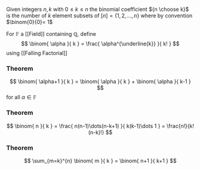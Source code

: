 Given integers $n,k$ with $0\leq k\leq n$
the binomial coefficient ${n \choose k}$ 
is the number of $k$ element subsets of $[n]=\{ 1,2,\dots,n \}$
where by convention $\binom{0}{0}= 1$

For $\mathbb{F}$ a [[Field]] containing $\mathbb{Q}$,
define 
$$
\binom{ \alpha }{ k } = \frac{ \alpha^{\underline{k}} }{ k! }
$$
using [[Falling Factorial]]

### Theorem
$$
\binom{ \alpha+1 }{ k } = \binom{ \alpha }{ k } + \binom{ \alpha }{ k-1 }
$$
for all $\alpha \in \mathbb{F}$
### Theorem
$$
\binom{ n }{ k } = \frac{ n(n-1)\dots(n-k+1) }{ k(k-1)\dots 1 } = \frac{n!}{k!(n-k)!}
$$
### Theorem
$$
\sum_{m=k}^{n} \binom{ m }{ k } = \binom{ n+1 }{ k+1 }
$$
